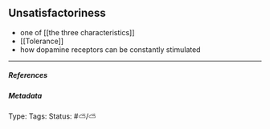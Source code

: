 ## Unsatisfactoriness  # 

- one of [[the three characteristics]]
- [[Tolerance]]
- how dopamine receptors can be constantly stimulated

___

##### References



##### Metadata

Type: 
Tags:
Status: #⛅️/⛅️